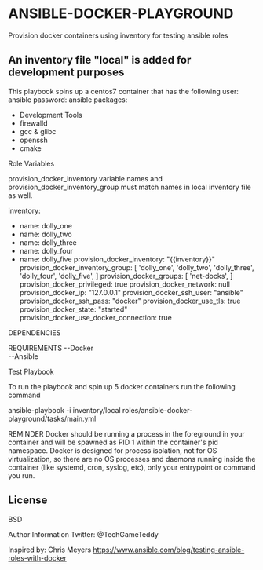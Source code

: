 ANSIBLE-DOCKER-PLAYGROUND
=========

 Provision docker containers using inventory for testing ansible roles

 An inventory file "local" is added for development purposes
------------
This playbook spins up a centos7 container that has the following
user: ansible
password: ansible
packages:
  - Development Tools
  - firewalld
  - gcc & glibc
  - openssh
  - cmake



Role Variables

 provision_docker_inventory variable names and provision_docker_inventory_group
 must match names in local inventory file as well.

 inventory:
 - name: dolly_one
 - name: dolly_two
 - name: dolly_three
 - name: dolly_four
 - name: dolly_five
 provision_docker_inventory: "{{inventory}}"
 provision_docker_inventory_group: [ 'dolly_one', 'dolly_two', 'dolly_three', 'dolly_four', 'dolly_five', ]
 provision_docker_groups: [ 'net-docks', ]
 provision_docker_privileged: true
 provision_docker_network: null
 provision_docker_ip: "127.0.0.1"
 provision_docker_ssh_user: "ansible"
 provision_docker_ssh_pass: "docker"
 provision_docker_use_tls: true
 provision_docker_state: "started"
 provision_docker_use_docker_connection: true


DEPENDENCIES

REQUIREMENTS
--Docker   
--Ansible


Test Playbook

To run the playbook and spin up 5 docker containers
run the following command

 ansible-playbook -i inventory/local roles/ansible-docker-playground/tasks/main.yml

REMINDER
Docker should be running a process in the foreground in your container and will be spawned as PID 1 within the container's pid namespace.
Docker is designed for process isolation, not for OS virtualization, so there are no OS processes and daemons running inside the container (like systemd, cron, syslog, etc), only your entrypoint or command you run.

License
---
BSD

Author Information
 Twitter: @TechGameTeddy

 Inspired by: Chris Meyers
 https://www.ansible.com/blog/testing-ansible-roles-with-docker
